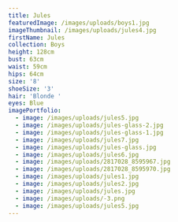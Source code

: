 ```yaml
---
title: Jules
featuredImage: /images/uploads/boys1.jpg
imageThumbnail: /images/uploads/jules4.jpg
firstName: Jules
collection: Boys
height: 128cm
bust: 63cm
waist: 59cm
hips: 64cm
size: '8'
shoeSize: '3'
hair: 'Blonde '
eyes: Blue
imagePortfolio:
  - image: /images/uploads/jules5.jpg
  - image: /images/uploads/jules-glass-2.jpg
  - image: /images/uploads/jules-glass-1.jpg
  - image: /images/uploads/jules7.jpg
  - image: /images/uploads/jules-glass.jpg
  - image: /images/uploads/jules6.jpg
  - image: /images/uploads/2817028_8595967.jpg
  - image: /images/uploads/2817028_8595970.jpg
  - image: /images/uploads/jules1.jpg
  - image: /images/uploads/jules2.jpg
  - image: /images/uploads/jules.jpg
  - image: /images/uploads/-3.png
  - image: /images/uploads/jules5.jpg
---
```



